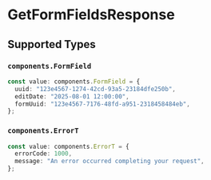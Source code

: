 # GetFormFieldsResponse


## Supported Types

### `components.FormField`

```typescript
const value: components.FormField = {
  uuid: "123e4567-1274-42cd-93a5-23184dfe250b",
  editDate: "2025-08-01 12:00:00",
  formUuid: "123e4567-7176-48fd-a951-2318458484eb",
};
```

### `components.ErrorT`

```typescript
const value: components.ErrorT = {
  errorCode: 1000,
  message: "An error occurred completing your request",
};
```

